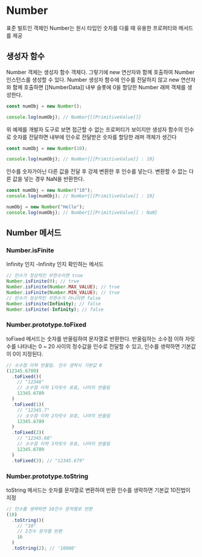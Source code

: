 # Number

표준 빌트인 객체인 Number는 원시 타입인 숫자를 다룰 때 유용한 프로퍼티와 메서드를 제공

## 생성자 함수

Number 객체는 생성자 함수 객체다. 그렇기에 new 연산자와 함께 호출하여 Number 인스턴스를 생성할 수 있다.
Number 생성자 함수에 인수를 전달하지 않고 new 연산자와 함께 호출하면 [[NumberData]] 내부 슬롯에 0을 할당한 Number 래퍼 객체를 생성한다.

```js
const numObj = new Number();

console.log(numObj); // Number{[[PrimitiveValue]]}
```

위 예제를 개발자 도구로 보면 접근할 수 없는 프로퍼티가 보이지만 생성자 함수의 인수로 숫자를 전달하면 내부에 인수로 전달받은 숫자를 할당한 래퍼 객체가 생긴다

```js
const numObj = new Number(10);

console.log(numObj); // Number{[[PrimitiveValue]] : 10}
```

인수를 숫자가아닌 다른 값을 전달 후 강제 변환한 후 인수를 넣는다. 변환할 수 없는 다른 값을 넣는 경우 NaN을 반환한다.

```js
const numObj = new Number("10");
console.log(numObj); // Number{[[PrimitiveValue]] : 10}

numObj = new Number("Hello");
console.log(numObj); // Number{[[PrimitiveValue]] : NaN}
```

## Number 메서드

### Number.isFinite

Infinity 인지 -Infinity 인지 확인하는 메서드

```js
// 인수가 정상적인 무한수이면 true
Number.isFinite(0); // true
Number.isFinite(Number.MAX_VALUE); // true
Number.isFinite(Number.MIN_VALUE); // true
// 인수가 정상적인 무한수가 아니라면 false
Number.isFinite(Infinity); // false
Number.isFinite(-Infinity); // false
```

### Number.prototype.toFixed

toFixed 메서드는 숫자를 반올림하여 문자열로 반환한다.
반올림하는 소수점 이하 자릿수를 나타내는 0 ~ 20 사이의 정수값을 인수로 전달할 수 있고, 인수를 생략하면 기본값이 0이 지정된다.

```js
// 소수점 이하 반올림. 인수 생략시 기본값 0
(12345.6789)
  .toFixed()(
    // "12346"
    // 소수점 이하 1자릿수 유효, 나머지 반올림
    12345.6789
  )
  .toFixed(1)(
    // "12345.7"
    // 소수점 이하 2자릿수 유효, 나머지 반올림
    12345.6789
  )
  .toFixed(2)(
    // "12345.68"
    // 소수점 이하 3자릿수 유효, 나머지 반올림
    12345.6789
  )
  .toFixed(3); // "12345.679"
```

### Number.prototype.toString

toString 메서드는 숫자를 문자열로 변환하여 반환
인수를 생략하면 기본값 10진법이 지정

```js
// 인수를 생략하면 10진수 문자열로 반환
(10)
  .toString()(
    // "10"
    // 2진수 문자열 반환
    16
  )
  .toString(2); // '10000'
```
